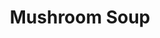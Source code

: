 ---
title: Mushroom Soup
metadata:
  servings: '6'
  course: Main
  title: Mushroom Soup
ingredients:
- name: diced mushrooms
  amount: 400 g
- name: mixed herbs
  amount: some
- name: coconut milk
  amount: 400ml
- name: red lentils
  amount: 200 g
- name: garlic cloves
  amount: '4'
- name: stock
  amount: 1500 ml
- name: onion
  amount: '1'
cookware:
- name: pressure cooker
- name: mixing bowl
- name: soup blender
steps:
- description: Dice the garlic cloves and onion.
- description: Put the pressure cooker on browning mode and cook the onion and garlic
    until they're soft.
- description: Add the diced mushrooms, red lentils, coconut milk, stock and mixed
    herbs to the pot and pressure cook for 10 minutes.
- description: Pour out into a mixing bowl and leave until it cools a little.
- description: Use a soup blender to blend into a smooth soup.

---
